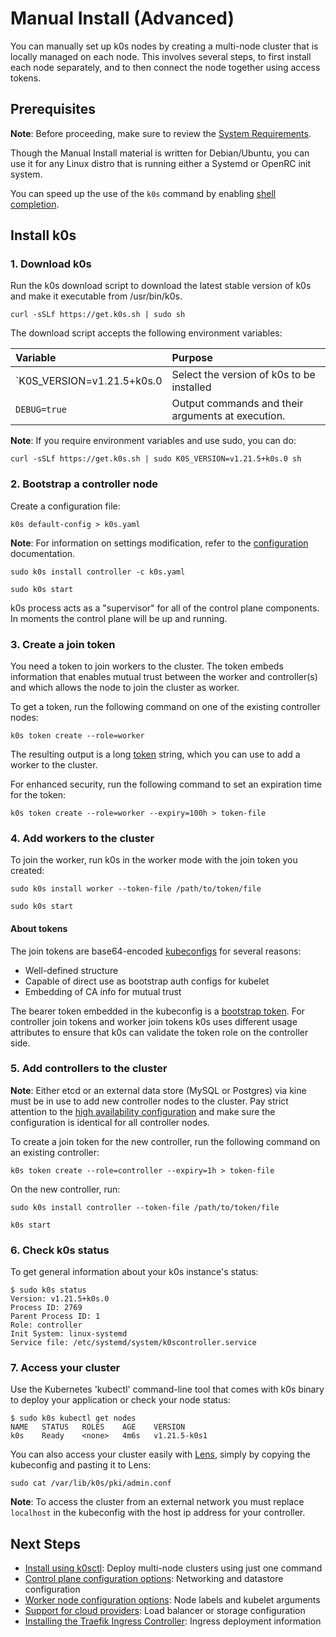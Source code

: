 # Manual Install (Advanced)

You can manually set up k0s nodes by creating a multi-node cluster that is locally managed on each node. This involves several steps, to first install each node separately, and to then connect the node together using access tokens.

## Prerequisites

**Note**: Before proceeding, make sure to review the [System Requirements](system-requirements.md).

Though the Manual Install material is written for Debian/Ubuntu, you can use it for any Linux distro that is running either a Systemd or OpenRC init system.

You can speed up the use of the `k0s` command by enabling [shell completion](shell-completion.md).

## Install k0s

### 1. Download k0s

Run the k0s download script to download the latest stable version of k0s and make it executable from /usr/bin/k0s.

```shell
curl -sSLf https://get.k0s.sh | sudo sh
```

The download script accepts the following environment variables:

| Variable                   | Purpose                                           |
|:---------------------------|:--------------------------------------------------|
| `K0S_VERSION=v1.21.5+k0s.0 | Select the version of k0s to be installed         |
| `DEBUG=true`               | Output commands and their arguments at execution. |

**Note**: If you require environment variables and use sudo, you can do:

```shell
curl -sSLf https://get.k0s.sh | sudo K0S_VERSION=v1.21.5+k0s.0 sh
```

### 2. Bootstrap a controller node

Create a configuration file:

```shell
k0s default-config > k0s.yaml
```

**Note**: For information on settings modification, refer to the [configuration](configuration.md) documentation.

```shell
sudo k0s install controller -c k0s.yaml
```

```shell
sudo k0s start
```

k0s process acts as a "supervisor" for all of the control plane components. In moments the control plane will be up and running.

### 3. Create a join token

You need a token to join workers to the cluster. The token embeds information that enables mutual trust between the worker and controller(s) and which allows the node to join the cluster as worker.

To get a token, run the following command on one of the existing controller nodes:

```shell
k0s token create --role=worker
```

The resulting output is a long [token](#about-tokens) string, which you can use to add a worker to the cluster.

For enhanced security, run the following command to set an expiration time for the token:

```shell
k0s token create --role=worker --expiry=100h > token-file
```

### 4. Add workers to the cluster

To join the worker, run k0s in the worker mode with the join token you created:

```shell
sudo k0s install worker --token-file /path/to/token/file
```

```shell
sudo k0s start
```

#### About tokens

The join tokens are base64-encoded [kubeconfigs](https://kubernetes.io/docs/tasks/access-application-cluster/configure-access-multiple-clusters/) for several reasons:

- Well-defined structure
- Capable of direct use as bootstrap auth configs for kubelet
- Embedding of CA info for mutual trust

The bearer token embedded in the kubeconfig is a [bootstrap token](https://kubernetes.io/docs/reference/access-authn-authz/bootstrap-tokens/). For controller join tokens and worker join tokens k0s uses different usage attributes to ensure that k0s can validate the token role on the controller side.

### 5. Add controllers to the cluster

**Note**: Either etcd or an external data store (MySQL or Postgres) via kine must be in use to add new controller nodes to the cluster. Pay strict attention to the [high availability configuration](high-availability.md) and make sure the configuration is identical for all controller nodes.

To create a join token for the new controller, run the following command on an existing controller:

```shell
k0s token create --role=controller --expiry=1h > token-file
```

On the new controller, run:

```shell
sudo k0s install controller --token-file /path/to/token/file
```

```shell
k0s start
```

### 6. Check k0s status

To get general information about your k0s instance's status:

```shell
$ sudo k0s status
Version: v1.21.5+k0s.0
Process ID: 2769
Parent Process ID: 1
Role: controller
Init System: linux-systemd
Service file: /etc/systemd/system/k0scontroller.service
```

### 7. Access your cluster

Use the Kubernetes 'kubectl' command-line tool that comes with k0s binary to deploy your application or check your node status:

```shell
$ sudo k0s kubectl get nodes
NAME   STATUS   ROLES    AGE    VERSION
k0s    Ready    <none>   4m6s   v1.21.5-k0s1
```

You can also access your cluster easily with [Lens](https://k8slens.dev/), simply by copying the kubeconfig and pasting it to Lens:

```shell
sudo cat /var/lib/k0s/pki/admin.conf
```

**Note**: To access the cluster from an external network you must replace `localhost` in the kubeconfig with the host ip address for your controller.

## Next Steps

- [Install using k0sctl](k0sctl-install.md): Deploy multi-node clusters using just one command
- [Control plane configuration options](configuration.md): Networking and datastore configuration
- [Worker node configuration options](worker-node-config.md): Node labels and kubelet arguments
- [Support for cloud providers](cloud-providers.md): Load balancer or storage configuration
- [Installing the Traefik Ingress Controller](examples/traefik-ingress.md): Ingress deployment information
